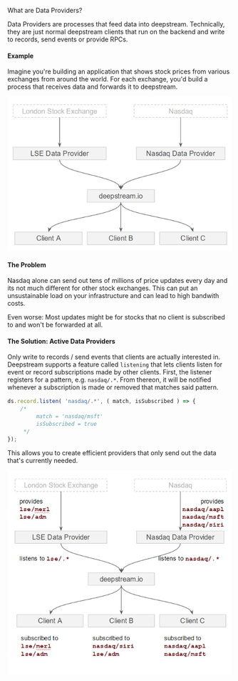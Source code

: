 What are Data Providers?

Data Providers are processes that feed data into deepstream. Technically, they are just normal deepstream clients that run on the backend and write to records, send events or provide RPCs.

#### Example
Imagine you're building an application that shows stock prices from various exchanges from around the world. For each exchange, you'd build a process that receives data and forwards it to deepstream.

![Data Providers](data-providers.png)

#### The Problem
Nasdaq alone can send out tens of millions of price updates every day and its not much different for other stock exchanges. This can put an unsustainable load on your infrastructure and can lead to high bandwith costs.

Even worse: Most updates might be for stocks that no client is subscribed to and won't be forwarded at all.

#### The Solution: Active Data Providers
Only write to records / send events that clients are actually interested in. Deepstream supports a feature called `listening` that lets clients listen for event or record subscriptions made by other clients. First, the listener registers for a pattern, e.g. `nasdaq/.*`. From thereon, it will be notified whenever a subscription is made or removed that matches said pattern.

```javascript
ds.record.listen( 'nasdaq/.*', ( match, isSubscribed ) => {
    /*
         match = 'nasdaq/msft'
         isSubscribed = true
     */
});
```

This allows you to create efficient providers that only send out the data that's currently needed.

![Active Data Providers](active-data-providers.png)
